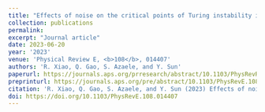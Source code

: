 ```yaml
---
title: "Effects of noise on the critical points of Turing instability in complex ecosystems"
collection: publications
permalink:
excerpt: "Journal article"
date: 2023-06-20
year: '2023'
venue: 'Physical Review E, <b>108</b>, 014407'
authors: 'R. Xiao, Q. Gao, S. Azaele, and Y. Sun'
paperurl: https://journals.aps.org/prresearch/abstract/10.1103/PhysRevResearch.4.033054
preprinturl: https://journals.aps.org/pre/abstract/10.1103/PhysRevE.108.014407
citation: 'R. Xiao, Q. Gao, S. Azaele, and Y. Sun (2023) Effects of noise on the critical points of Turing instability in complex ecosystems. <i>Physical Review E</i>'
doi: https://doi.org/10.1103/PhysRevE.108.014407
---
```

